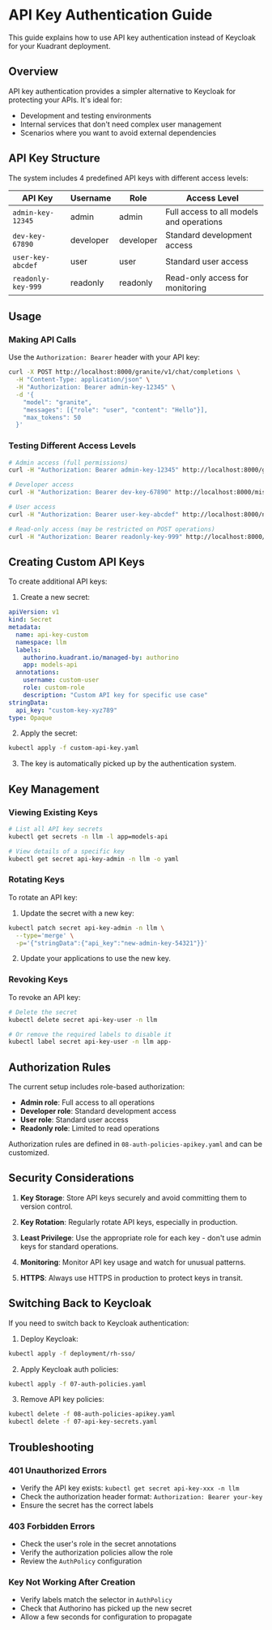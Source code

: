 # API Key Authentication Guide

This guide explains how to use API key authentication instead of Keycloak for your Kuadrant deployment.

## Overview

API key authentication provides a simpler alternative to Keycloak for protecting your APIs. It's ideal for:
- Development and testing environments
- Internal services that don't need complex user management
- Scenarios where you want to avoid external dependencies

## API Key Structure

The system includes 4 predefined API keys with different access levels:

| API Key | Username | Role | Access Level |
|---------|----------|------|--------------|
| `admin-key-12345` | admin | admin | Full access to all models and operations |
| `dev-key-67890` | developer | developer | Standard development access |
| `user-key-abcdef` | user | user | Standard user access |
| `readonly-key-999` | readonly | readonly | Read-only access for monitoring |

## Usage

### Making API Calls

Use the `Authorization: Bearer` header with your API key:

```bash
curl -X POST http://localhost:8000/granite/v1/chat/completions \
  -H "Content-Type: application/json" \
  -H "Authorization: Bearer admin-key-12345" \
  -d '{
    "model": "granite",
    "messages": [{"role": "user", "content": "Hello"}],
    "max_tokens": 50
  }'
```

### Testing Different Access Levels

```bash
# Admin access (full permissions)
curl -H "Authorization: Bearer admin-key-12345" http://localhost:8000/granite/...

# Developer access  
curl -H "Authorization: Bearer dev-key-67890" http://localhost:8000/mistral/...

# User access
curl -H "Authorization: Bearer user-key-abcdef" http://localhost:8000/nomic/...

# Read-only access (may be restricted on POST operations)
curl -H "Authorization: Bearer readonly-key-999" http://localhost:8000/granite/...
```

## Creating Custom API Keys

To create additional API keys:

1. Create a new secret:

```yaml
apiVersion: v1
kind: Secret
metadata:
  name: api-key-custom
  namespace: llm
  labels:
    authorino.kuadrant.io/managed-by: authorino
    app: models-api
  annotations:
    username: custom-user
    role: custom-role
    description: "Custom API key for specific use case"
stringData:
  api_key: "custom-key-xyz789"
type: Opaque
```

2. Apply the secret:

```bash
kubectl apply -f custom-api-key.yaml
```

3. The key is automatically picked up by the authentication system.

## Key Management

### Viewing Existing Keys

```bash
# List all API key secrets
kubectl get secrets -n llm -l app=models-api

# View details of a specific key
kubectl get secret api-key-admin -n llm -o yaml
```

### Rotating Keys

To rotate an API key:

1. Update the secret with a new key:

```bash
kubectl patch secret api-key-admin -n llm \
  --type='merge' \
  -p='{"stringData":{"api_key":"new-admin-key-54321"}}'
```

2. Update your applications to use the new key.

### Revoking Keys

To revoke an API key:

```bash
# Delete the secret
kubectl delete secret api-key-user -n llm

# Or remove the required labels to disable it
kubectl label secret api-key-user -n llm app-
```

## Authorization Rules

The current setup includes role-based authorization:

- **Admin role**: Full access to all operations
- **Developer role**: Standard development access  
- **User role**: Standard user access
- **Readonly role**: Limited to read operations

Authorization rules are defined in `08-auth-policies-apikey.yaml` and can be customized.

## Security Considerations

1. **Key Storage**: Store API keys securely and avoid committing them to version control.

2. **Key Rotation**: Regularly rotate API keys, especially in production.

3. **Least Privilege**: Use the appropriate role for each key - don't use admin keys for standard operations.

4. **Monitoring**: Monitor API key usage and watch for unusual patterns.

5. **HTTPS**: Always use HTTPS in production to protect keys in transit.

## Switching Back to Keycloak

If you need to switch back to Keycloak authentication:

1. Deploy Keycloak:
```bash
kubectl apply -f deployment/rh-sso/
```

2. Apply Keycloak auth policies:
```bash
kubectl apply -f 07-auth-policies.yaml
```

3. Remove API key policies:
```bash
kubectl delete -f 08-auth-policies-apikey.yaml
kubectl delete -f 07-api-key-secrets.yaml
```

## Troubleshooting

### 401 Unauthorized Errors

- Verify the API key exists: `kubectl get secret api-key-xxx -n llm`
- Check the authorization header format: `Authorization: Bearer your-key`
- Ensure the secret has the correct labels

### 403 Forbidden Errors

- Check the user's role in the secret annotations
- Verify the authorization policies allow the role
- Review the `AuthPolicy` configuration

### Key Not Working After Creation

- Verify labels match the selector in `AuthPolicy`
- Check that Authorino has picked up the new secret
- Allow a few seconds for configuration to propagate